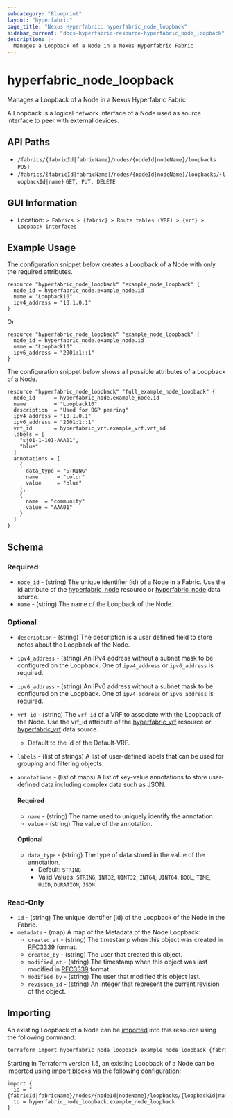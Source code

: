 ```yaml
---
subcategory: "Blueprint"
layout: "hyperfabric"
page_title: "Nexus Hyperfabric: hyperfabric_node_loopback"
sidebar_current: "docs-hyperfabric-resource-hyperfabric_node_loopback"
description: |-
  Manages a Loopback of a Node in a Nexus Hyperfabric Fabric
---
```


# hyperfabric_node_loopback

Manages a Loopback of a Node in a Nexus Hyperfabric Fabric

A Loopback is a logical network interface of a Node used as source interface to peer with external devices.

## API Paths ##

* `/fabrics/{fabricId|fabricName}/nodes/{nodeId|nodeName}/loopbacks` `POST`
* `/fabrics/{fabricId|fabricName}/nodes/{nodeId|nodeName}/loopbacks/{loopbackId|name}` `GET, PUT, DELETE`

## GUI Information ##

* Location: `> Fabrics > {fabric} > Route tables (VRF) > {vrf} > Loopback interfaces`

## Example Usage ##

The configuration snippet below creates a Loopback of a Node with only the required attributes.

```hcl
resource "hyperfabric_node_loopback" "example_node_loopback" {
  node_id = hyperfabric_node.example_node.id
  name = "Loopback10"
  ipv4_address = "10.1.0.1"
}
```
Or
```hcl
resource "hyperfabric_node_loopback" "example_node_loopback" {
  node_id = hyperfabric_node.example_node.id
  name = "Loopback10"
  ipv6_address = "2001:1::1"
}
```

The configuration snippet below shows all possible attributes of a Loopback of a Node.

```hcl
resource "hyperfabric_node_loopback" "full_example_node_loopback" {
  node_id      = hyperfabric_node.example_node.id
  name         = "Loopback10"
  description  = "Used for BGP peering"
  ipv4_address = "10.1.0.1"
  ipv6_address = "2001:1::1"
  vrf_id       = hyperfabric_vrf.example_vrf.vrf_id
  labels = [
    "sj01-1-101-AAA01",
    "blue"
  ]
  annotations = [
    {
      data_type = "STRING"
      name      = "color"
      value     = "blue"
    },
    {
      name  = "community"
      value = "AAA01"
    }
  ]
}
```

## Schema ##

### Required ###
* `node_id` - (string) The unique identifier (id) of a Node in a Fabric. Use the id attribute of the [hyperfabric_node](https://registry.terraform.io/providers/CiscoDevNet/hyperfabric/latest/docs/resources/node) resource or [hyperfabric_node](https://registry.terraform.io/providers/CiscoDevNet/hyperfabric/latest/docs/data-sources/node) data source.
* `name` - (string) The name of the Loopback of the Node.

### Optional ###

* `description` - (string) The description is a user defined field to store notes about the Loopback of the Node.
* `ipv4_address` - (string) An IPv4 address without a subnet mask to be configured on the Loopback. One of `ipv4_address` or `ipv6_address` is required.
* `ipv6_address` - (string) An IPv6 address without a subnet mask to be configured on the Loopback. One of `ipv4_address` or `ipv6_address` is required.
* `vrf_id` - (string) The `vrf_id` of a VRF to associate with the Loopback of the Node. Use the vrf_id attribute of the [hyperfabric_vrf](https://registry.terraform.io/providers/CiscoDevNet/hyperfabric/latest/docs/resources/vrf) resource or [hyperfabric_vrf](https://registry.terraform.io/providers/CiscoDevNet/hyperfabric/latest/docs/data-sources/vrf) data source.
  - Default to the id of the Default-VRF.
* `labels` - (list of strings) A list of user-defined labels that can be used for grouping and filtering objects.
* `annotations` - (list of maps) A list of key-value annotations to store user-defined data including complex data such as JSON.

  #### Required ####

  * `name` - (string) The name used to uniquely identify the annotation.
  * `value` - (string) The value of the annotation.

  #### Optional ####

  * `data_type` - (string) The type of data stored in the value of the annotation.
      - Default: `STRING`
      - Valid Values: `STRING`, `INT32`, `UINT32`, `INT64`, `UINT64`, `BOOL`, `TIME`, `UUID`, `DURATION`, `JSON`.

### Read-Only ###

* `id` - (string) The unique identifier (id) of the Loopback of the Node in the Fabric.
* `metadata` - (map) A map of the Metadata of the Node Loopback:
  * `created_at` - (string) The timestamp when this object was created in [RFC3339](https://datatracker.ietf.org/doc/html/rfc3339#section-5.8) format.
  * `created_by` - (string) The user that created this object.
  * `modified_at` - (string) The timestamp when this object was last modified in [RFC3339](https://datatracker.ietf.org/doc/html/rfc3339#section-5.8) format.
  * `modified_by` - (string) The user that modified this object last.
  * `revision_id` - (string) An integer that represent the current revision of the object.

## Importing

An existing Loopback of a Node can be [imported](https://www.terraform.io/docs/import/index.html) into this resource using the following command:

```bash
terraform import hyperfabric_node_loopback.example_node_loopback {fabricId|fabricName}/nodes/{nodeId|nodeName}/loopbacks/{loopbackId|name}
```

Starting in Terraform version 1.5, an existing Loopback of a Node can be imported
using [import blocks](https://developer.hashicorp.com/terraform/language/import) via the following configuration:

```hcl
import {
  id = "{fabricId|fabricName}/nodes/{nodeId|nodeName}/loopbacks/{loopbackId|name}"
  to = hyperfabric_node_loopback.example_node_loopback
}
```
